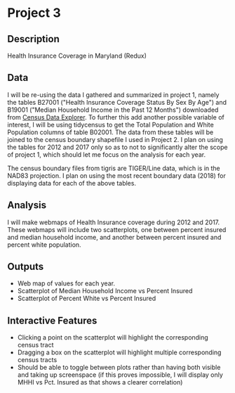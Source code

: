 # Project 3   

## Description  
Health Insurance Coverage in Maryland (Redux)   

## Data   
I will be re-using the data I gathered and summarized in project 1, namely the tables B27001 ("Health Insurance Coverage Status By Sex By Age") and B19001 ("Median Household Income in the Past 12 Months") downloaded from [Census Data Explorer](https://data.census.gov). To further this add another possible variable of interest, I will be using tidycensus to get the Total Population and White Population columns of table B02001. The data from these tables will be joined to the census boundary shapefile I used in Project 2. I plan on using the tables for 2012 and 2017 only so as to not to significantly alter the scope of project 1, which should let me focus on the analysis for each year.

The census boundary files from tigris are TIGER/Line data, which is in the NAD83 projection. I plan on using the most recent boundary data (2018) for displaying data for each of the above tables.

## Analysis  
I will make webmaps of Health Insurance coverage during 2012 and 2017. These webmaps will include two scatterplots, one between percent insured and median household income, and another between percent insured and percent white population.

## Outputs  
- Web map of values for each year.  
- Scatterplot of Median Household Income vs Percent Insured
- Scatterplot of Percent White vs Percent Insured

## Interactive Features  
- Clicking a point on the scatterplot will highlight the corresponding census tract  
- Dragging a box on the scatterplot will highlight multiple corresponding census tracts  
- Should be able to toggle between plots rather than having both visible and taking up screenspace (if this proves impossible, I will display only MHHI vs Pct. Insured as that shows a clearer correlation)

